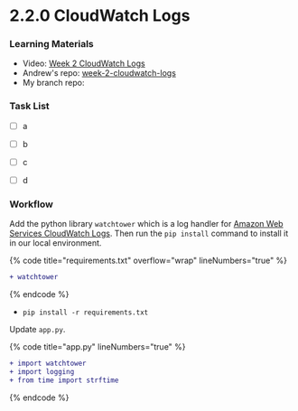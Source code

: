 # 2.2.0 CloudWatch Logs

### **Learning Materials**

* Video: [Week 2 CloudWatch Logs](https://www.youtube.com/watch?v=ipdFizZjOF4\&list=PLBfufR7vyJJ7k25byhRXJldB5AiwgNnWv\&index=31\&ab\_channel=ExamPro)
* Andrew's repo: [week-2-cloudwatch-logs](https://github.com/omenking/aws-bootcamp-cruddur-2023/tree/week-2-cloudwatch-logs)
* My branch repo:&#x20;

### Task List

* [ ] a
* [ ] b
* [ ] c
* [ ] d



### Workflow

Add the python library `watchtower` which is a  log handler for [Amazon Web Services CloudWatch Logs](https://aws.amazon.com/blogs/aws/cloudwatch-log-service/). Then run the `pip install` command to install it in our local environment.&#x20;

{% code title="requirements.txt" overflow="wrap" lineNumbers="true" %}
```diff
+ watchtower
```
{% endcode %}

* `pip install -r requirements.txt`



Update `app.py`.

{% code title="app.py" lineNumbers="true" %}
```diff
+ import watchtower
+ import logging
+ from time import strftime
```
{% endcode %}



